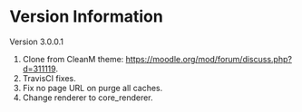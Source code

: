 Version Information
===================
Version 3.0.0.1
  1. Clone from CleanM theme: https://moodle.org/mod/forum/discuss.php?d=311119.
  2. TravisCI fixes.
  3. Fix no page URL on purge all caches.
  4. Change renderer to core_renderer.
